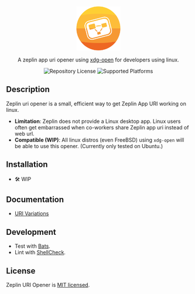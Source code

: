 <p align="center">
  <img src="https://raw.githubusercontent.com/sudosubin/zeplin-uri-opener/assets/logo.svg" width="120" alt="Zeplin URI Opener Logo" />
</p>

<p align="center">A zeplin app uri opener using <a href="https://linux.die.net/man/1/xdg-open" target="_blank">xdg-open</a> for developers using linux.</p>

<p align="center">
  <img src="https://img.shields.io/github/license/sudosubin/zeplin-uri-opener" alt="Repository License" />
  <img src="https://img.shields.io/badge/platform-linux-brightgreen" alt="Supported Platforms" />
</p>

## Description

Zeplin uri opener is a small, efficient way to get Zeplin App URI working on linux.

- **Limitation**: Zeplin does not provide a Linux desktop app. Linux users often get embarrassed when co-workers share Zeplin app uri instead of web url.
- **Compatible (WIP)**: All linux distros (even FreeBSD) using `xdg-open` will be able to use this opener. (Currently only tested on Ubuntu.)

## Installation

- 🛠️ WIP

## Documentation

- [URI Variations](./docs/uri-variations.md)

## Development

- Test with [Bats](https://github.com/bats-core/bats-core).
- Lint with [ShellCheck](https://github.com/koalaman/shellcheck).

## License

Zeplin URI Opener is [MIT licensed](./LICENSE).
